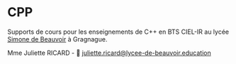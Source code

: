# CPP

Supports de cours pour les enseignements de C++ en BTS CIEL-IR au lycée [Simone de Beauvoir](https://lycee-gragnague.mon-ent-occitanie.fr/) à Gragnague.

Mme Juliette RICARD - 📨 [juliette.ricard@lycee-de-beauvoir.education](juliette.ricard@lycee-de-beauvoir.education)
